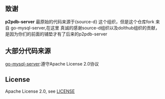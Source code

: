 


## 致谢

**p2pdb-server** 最原始的代码来源于{source-d} 这个组织，但是这个仓库fork 来自 go-mysql-server,在这里
真诚的感谢source-d组织以及dolthub组织的贡献，是因为你们的前面的铺垫才有了后来的p2pdb-server

## 大部分代码来源
[go-mysql-server](http://github.com/Rock-liyi/p2pdb-server):遵守Apache License 2.0协议

## License

Apache License 2.0, see [LICENSE](/LICENSE)